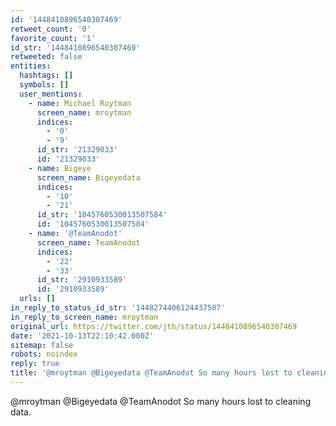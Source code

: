 ```yaml
---
id: '1448410896540307469'
retweet_count: '0'
favorite_count: '1'
id_str: '1448410896540307469'
retweeted: false
entities:
  hashtags: []
  symbols: []
  user_mentions:
    - name: Michael Roytman
      screen_name: mroytman
      indices:
        - '0'
        - '9'
      id_str: '21329033'
      id: '21329033'
    - name: Bigeye
      screen_name: Bigeyedata
      indices:
        - '10'
        - '21'
      id_str: '1045760530013507584'
      id: '1045760530013507584'
    - name: '@TeamAnodot'
      screen_name: TeamAnodot
      indices:
        - '22'
        - '33'
      id_str: '2910933589'
      id: '2910933589'
  urls: []
in_reply_to_status_id_str: '1448274406124437507'
in_reply_to_screen_name: mroytman
original_url: https://twitter.com/jth/status/1448410896540307469
date: '2021-10-13T22:10:42.000Z'
sitemap: false
robots: noindex
reply: true
title: '@mroytman @Bigeyedata @TeamAnodot So many hours lost to cleaning data.'
---
```


@mroytman @Bigeyedata @TeamAnodot So many hours lost to cleaning data.